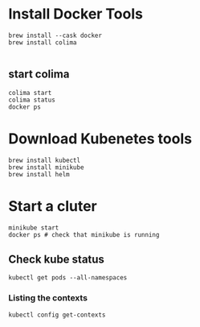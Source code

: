 # Install Docker Tools
```
brew install --cask docker
brew install colima


```
## start colima
```
colima start
colima status
docker ps
```

# Download Kubenetes tools
```
brew install kubectl
brew install minikube
brew install helm
```


# Start a cluter
```
minikube start
docker ps # check that minikube is running
```

## Check kube status
```
kubectl get pods --all-namespaces
```
### Listing the contexts
```
kubectl config get-contexts
```